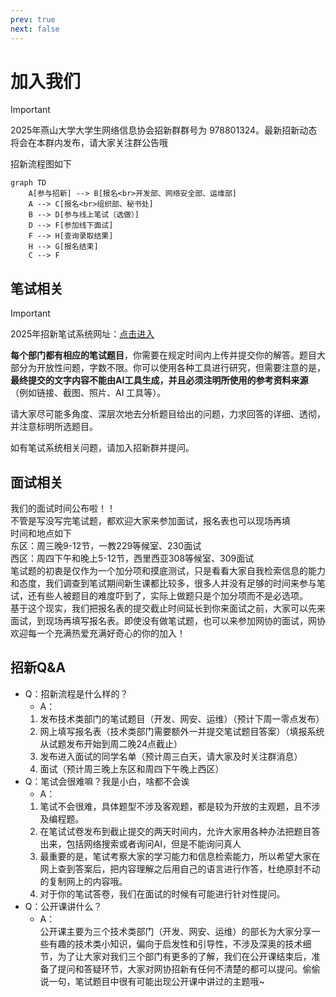 ```yaml
---
prev: true
next: false
---
```


# 加入我们

> [!IMPORTANT]
> 2025年燕山大学大学生网络信息协会招新群群号为 978801324。最新招新动态将会在本群内发布，请大家关注群公告哦

招新流程图如下

```mermaid
graph TD
    A[参与招新] --> B[报名<br>开发部、网络安全部、运维部]
    A --> C[报名<br>组织部、秘书处]
    B --> D[参与线上笔试（选做）]
    D --> F[参加线下面试]
    F --> H[查询录取结果]
    H --> G[报名结束]
    C --> F
```

## 笔试相关

> [!IMPORTANT]
> 2025年招新笔试系统网址：[点击进入](https://teamyuna.feishu.cn/wiki/KrXcwO9WXizkZSkeRTUceeY7nTb?from=from_copylink)

**每个部门都有相应的笔试题目**，你需要在规定时间内上传并提交你的解答。题目大部分为开放性问题，字数不限。你可以使用各种工具进行研究，但需要注意的是，**最终提交的文字内容不能由AI工具生成，并且必须注明所使用的参考资料来源**（例如链接、截图、照片、AI 工具等）。

请大家尽可能多角度、深层次地去分析题目给出的问题，力求回答的详细、透彻，并注意标明所选题目。

如有笔试系统相关问题，请加入招新群并提问。

## 面试相关

我们的面试时间公布啦！！  
不管是写没写完笔试题，都欢迎大家来参加面试，报名表也可以现场再填  
时间和地点如下  
东区：周三晚9-12节，一教229等候室、230面试  
西区：周四下午和晚上5-12节，西里西亚308等候室、309面试  
笔试题的初衷是仅作为一个加分项和摸底测试，只是看看大家自我检索信息的能力和态度，我们调查到笔试期间新生课都比较多，很多人并没有足够的时间来参与笔试，还有些人被题目的难度吓到了，实际上做题只是个加分项而不是必选项。  
基于这个现实，我们把报名表的提交截止时间延长到你来面试之前，大家可以先来面试，到现场再填写报名表。即使没有做笔试题，也可以来参加网协的面试，网协欢迎每一个充满热爱充满好奇心的你的加入！  

## 招新Q&A

- Q：招新流程是什么样的？
  - A：
  1. 发布技术类部门的笔试题目（开发、网安、运维）（预计下周一零点发布）  
  2. 网上填写报名表（技术类部门需要额外一并提交笔试题目答案）（填报系统从试题发布开始到周二晚24点截止）  
  3. 发布进入面试的同学名单（预计周三白天，请大家及时关注群消息）  
  4. 面试（预计周三晚上东区和周四下午晚上西区）  
- Q：笔试会很难嘛？我是小白，啥都不会诶
  - A：  
   1. 笔试不会很难，具体题型不涉及客观题，都是较为开放的主观题，且不涉及编程题。  
   2. 在笔试试卷发布到截止提交的两天时间内，允许大家用各种办法把题目答出来，包括网络搜索或者询问AI，但是不能询问真人  
   3. 最重要的是，笔试考察大家的学习能力和信息检索能力，所以希望大家在网上查到答案后，把内容理解之后用自己的语言进行作答，杜绝原封不动的复制网上的内容哦。  
   4. 对于你的笔试答卷，我们在面试的时候有可能进行针对性提问。  
- Q：公开课讲什么？
  - A：  
  公开课主要为三个技术类部门（开发、网安、运维）的部长为大家分享一些有趣的技术类小知识，偏向于启发性和引导性，不涉及深奥的技术细节，为了让大家对我们三个部门有更多的了解，我们在公开课结束后，准备了提问和答疑环节，大家对网协招新有任何不清楚的都可以提问。偷偷说一句，笔试题目中很有可能出现公开课中讲过的主题哦~
